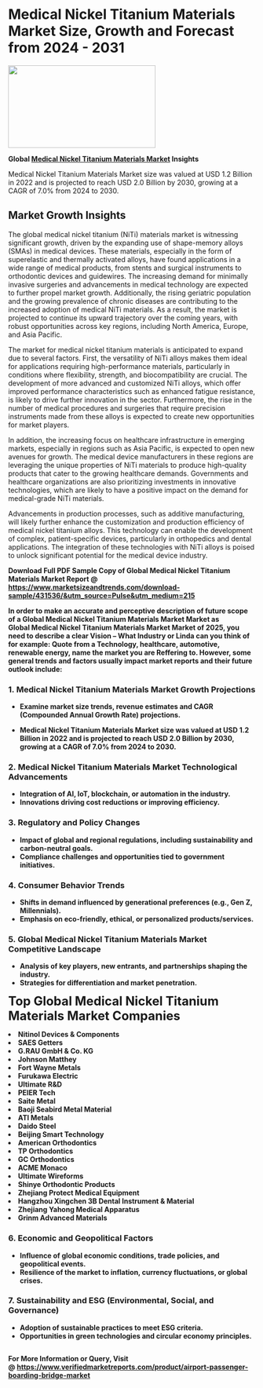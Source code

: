 <H1>Medical Nickel Titanium Materials Market Size, Growth and Forecast from 2024 - 2031</H1><img class="aligncenter size-medium wp-image-584254" src="https://thirdeyenews.in/wp-content/uploads/2024/09/Global-Market-Research-300x168.jpeg" alt="" width="300" height="168" /><p><strong>Global&nbsp;<a href="https://www.marketsizeandtrends.com/download-sample/431536/&amp;utm_source=Pulse&amp;utm_medium=215">Medical Nickel Titanium Materials Market</a> Insights</strong></p><p>Medical Nickel Titanium Materials Market size was valued at USD 1.2 Billion in 2022 and is projected to reach USD 2.0 Billion by 2030, growing at a CAGR of 7.0% from 2024 to 2030.</p><p><h2>Market Growth Insights</h2> <p>The global medical nickel titanium (NiTi) materials market is witnessing significant growth, driven by the expanding use of shape-memory alloys (SMAs) in medical devices. These materials, especially in the form of superelastic and thermally activated alloys, have found applications in a wide range of medical products, from stents and surgical instruments to orthodontic devices and guidewires. The increasing demand for minimally invasive surgeries and advancements in medical technology are expected to further propel market growth. Additionally, the rising geriatric population and the growing prevalence of chronic diseases are contributing to the increased adoption of medical NiTi materials. As a result, the market is projected to continue its upward trajectory over the coming years, with robust opportunities across key regions, including North America, Europe, and Asia Pacific.</p> <p><strong></strong></p> <p>The market for medical nickel titanium materials is anticipated to expand due to several factors. First, the versatility of NiTi alloys makes them ideal for applications requiring high-performance materials, particularly in conditions where flexibility, strength, and biocompatibility are crucial. The development of more advanced and customized NiTi alloys, which offer improved performance characteristics such as enhanced fatigue resistance, is likely to drive further innovation in the sector. Furthermore, the rise in the number of medical procedures and surgeries that require precision instruments made from these alloys is expected to create new opportunities for market players.</p> <p>In addition, the increasing focus on healthcare infrastructure in emerging markets, especially in regions such as Asia Pacific, is expected to open new avenues for growth. The medical device manufacturers in these regions are leveraging the unique properties of NiTi materials to produce high-quality products that cater to the growing healthcare demands. Governments and healthcare organizations are also prioritizing investments in innovative technologies, which are likely to have a positive impact on the demand for medical-grade NiTi materials.</p> <p>Advancements in production processes, such as additive manufacturing, will likely further enhance the customization and production efficiency of medical nickel titanium alloys. This technology can enable the development of complex, patient-specific devices, particularly in orthopedics and dental applications. The integration of these technologies with NiTi alloys is poised to unlock significant potential for the medical device industry.</p> <p><strong></p><p><span class=""><strong>Download Full PDF Sample Copy of Global Medical Nickel Titanium Materials Market Report</strong> @ <a href="https://www.marketsizeandtrends.com/download-sample/431536/&amp;utm_source=Pulse&amp;utm_medium=215" target="_blank">https://www.marketsizeandtrends.com/download-sample/431536/&amp;utm_source=Pulse&amp;utm_medium=215</a></span></p><p>In order to make an accurate and perceptive description of future scope of a Global&nbsp;Medical Nickel Titanium Materials Market Market as Global&nbsp;Medical Nickel Titanium Materials Market Market of 2025, you need to describe a clear Vision &ndash; What Industry or Linda can you think of for example: Quote from a Technology, healthcare, automotive, renewable energy, name the market you are Reffering to. However, some general trends and factors usually impact market reports and their future outlook include:</p><h3>1.&nbsp;<strong>Medical Nickel Titanium Materials Market Growth Projections</strong></h3><ul><li>Examine market size trends, revenue estimates and CAGR (Compounded Annual Growth Rate) projections.</li><li><p>Medical Nickel Titanium Materials Market size was valued at USD 1.2 Billion in 2022 and is projected to reach USD 2.0 Billion by 2030, growing at a CAGR of 7.0% from 2024 to 2030.</p></li></ul><h3>2.&nbsp;<strong>Medical Nickel Titanium Materials Market Technological Advancements</strong></h3><ul><li>Integration of AI, IoT, blockchain, or automation in the industry.</li><li>Innovations driving cost reductions or improving efficiency.</li></ul><h3>3.&nbsp;<strong>Regulatory and Policy Changes</strong></h3><ul><li>Impact of global and regional regulations, including sustainability and carbon-neutral goals.</li><li>Compliance challenges and opportunities tied to government initiatives.</li></ul><h3>4.&nbsp;<strong>Consumer Behavior Trends</strong></h3><ul><li>Shifts in demand influenced by generational preferences (e.g., Gen Z, Millennials).</li><li>Emphasis on eco-friendly, ethical, or personalized products/services.</li></ul><h3>5.&nbsp;<strong>Global Medical Nickel Titanium Materials Market Competitive Landscape</strong></h3><ul><li>Analysis of key players, new entrants, and partnerships shaping the industry.</li><li>Strategies for differentiation and market penetration.</li></ul><p data-pm-slice="1 1 []"><span style="color: inherit; font-family: inherit; font-size: 25px;">Top Global Medical Nickel Titanium Materials Market Companies</span></p><div class="" data-test-id=""><p><li>Nitinol Devices & Components</li><li> SAES Getters</li><li> G.RAU GmbH & Co. KG</li><li> Johnson Matthey</li><li> Fort Wayne Metals</li><li> Furukawa Electric</li><li> Ultimate R&D</li><li> PEIER Tech</li><li> Saite Metal</li><li> Baoji Seabird Metal Material</li><li> ATI Metals</li><li> Daido Steel</li><li> Beijing Smart Technology</li><li> American Orthodontics</li><li> TP Orthodontics</li><li> GC Orthodontics</li><li> ACME Monaco</li><li> Ultimate Wireforms</li><li> Shinye Orthodontic Products</li><li> Zhejiang Protect Medical Equipment</li><li> Hangzhou Xingchen 3B Dental Instrument & Material</li><li> Zhejiang Yahong Medical Apparatus</li><li> Grinm Advanced Materials</li></p></div><h3>6.&nbsp;<strong>Economic and Geopolitical Factors</strong></h3><ul><li>Influence of global economic conditions, trade policies, and geopolitical events.</li><li>Resilience of the market to inflation, currency fluctuations, or global crises.</li></ul><h3>7.&nbsp;<strong>Sustainability and ESG (Environmental, Social, and Governance)</strong></h3><ul><li>Adoption of sustainable practices to meet ESG criteria.</li><li>Opportunities in green technologies and circular economy principles.</li></ul><h2><strong style="font-size: 14px;">For More Information or Query, Visit @&nbsp;</strong><a style="background-color: #ffffff; font-size: 14px;" href="https://www.marketsizeandtrends.com/report/medical-nickel-titanium-materials-market/" target="_blank">https://www.verifiedmarketreports.com/product/airport-passenger-boarding-bridge-market</a></h2>
